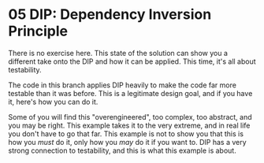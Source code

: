 # 05 DIP: Dependency Inversion Principle 

There is no exercise here. This state of the solution can show you a different take onto the DIP and how it can be applied. This time, it's all about testability.

The code in this branch applies DIP heavily to make the code far more testable than it was before. This is a legitimate design goal, and if you have it, here's how you can do it.

Some of you will find this "overengineered", too complex, too abstract, and you may be right. This example takes it to the very extreme, and in real life you don't have to go that far. This example is not to show you that this is how you *must* do it, only how you *may* do it if you want to. DIP has a very strong connection to testability, and this is what this example is about.
